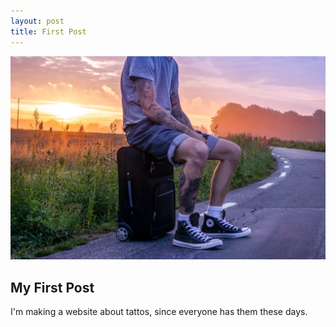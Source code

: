 ```yaml
---
layout: post
title: First Post 
---
```


![tattoo](/images/tatt1.jpg)


## My First Post

I'm making a website about tattos, since everyone has them these days. 
